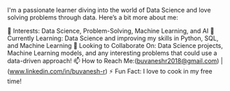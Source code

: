 I'm a passionate learner diving into the world of Data Science and love solving problems through data. Here’s a bit more about me:

👀 Interests: Data Science, Problem-Solving, Machine Learning, and AI
🌱 Currently Learning: Data Science and improving my skills in Python, SQL, and Machine Learning
💼 Looking to Collaborate On: Data Science projects, Machine Learning models, and any interesting problems that could use a data-driven approach!
📫 How to Reach Me:(buvaneshr2018@gmail.com) | (www.linkedin.com/in/buvanesh-r)
⚡ Fun Fact: I love to cook in my free time!


<!---
buvir/buvir is a ✨ special ✨ repository because its `README.md` (this file) appears on your GitHub profile.
You can click the Preview link to take a look at your changes.
--->
